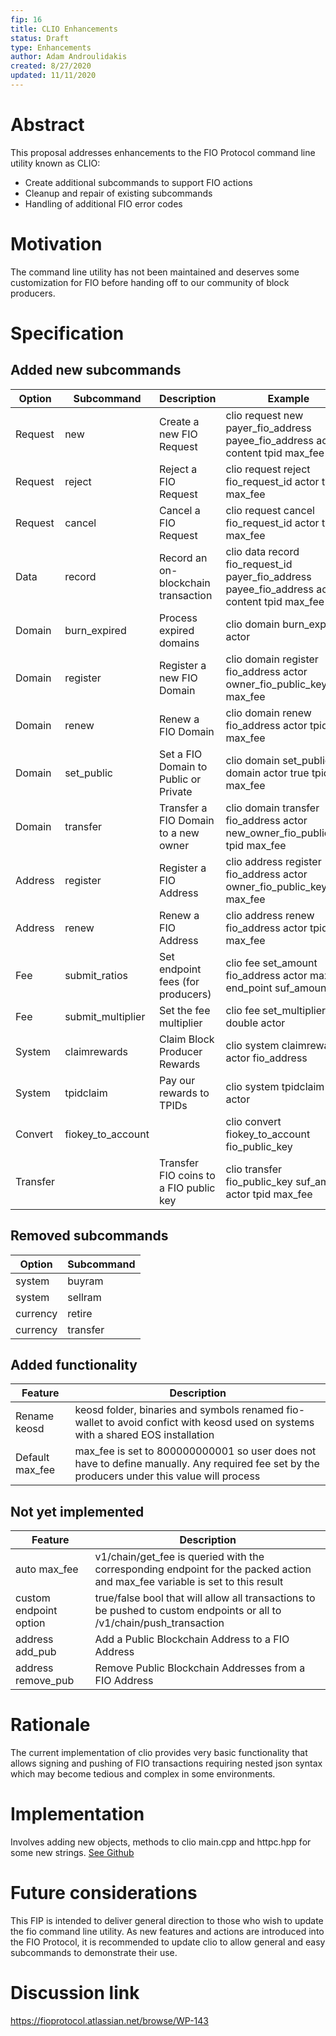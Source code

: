 ```yaml
---
fip: 16
title: CLIO Enhancements
status: Draft
type: Enhancements
author: Adam Androulidakis
created: 8/27/2020
updated: 11/11/2020
---
```


# Abstract
This proposal addresses enhancements to the FIO Protocol command line utility known as CLIO:
* Create additional subcommands to support FIO actions
* Cleanup and repair of existing subcommands
* Handling of additional FIO error codes

# Motivation
The command line utility has not been maintained and deserves some customization for FIO before handing off to our community of block producers.

# Specification
## Added new subcommands
|Option|Subcommand|Description|Example|
|---|---|---|---|
|Request|new|Create a new FIO Request|clio request new payer_fio_address payee_fio_address actor content tpid max_fee|
|Request|reject|Reject a FIO Request|clio request reject fio_request_id actor tpid max_fee|
|Request|cancel|Cancel a FIO Request|clio request cancel fio_request_id actor tpid max_fee|
|Data|record|Record an on-blockchain transaction|clio data record fio_request_id payer_fio_address payee_fio_address actor content tpid max_fee|
|Domain|burn_expired|Process expired domains|clio domain burn_expired actor| 
|Domain|register|Register a new FIO Domain|clio domain register fio_address actor owner_fio_public_key tpid max_fee|
|Domain|renew|Renew a FIO Domain|clio domain renew fio_address actor tpid max_fee|
|Domain|set_public|Set a FIO Domain to Public or Private|clio domain set_public domain actor true tpid max_fee |
|Domain|transfer|Transfer a FIO Domain to a new owner|clio domain transfer fio_address actor new_owner_fio_public_key tpid max_fee|
|Address|register|Register a FIO Address|clio address register fio_address actor owner_fio_public_key tpid max_fee|
|Address|renew|Renew a FIO Address|clio address renew fio_address actor tpid max_fee|
|Fee|submit_ratios|Set endpoint fees (for producers)|clio fee set_amount fio_address actor max_fee end_point suf_amount|
|Fee|submit_multiplier|Set the fee multiplier|clio fee set_multiplier double actor |
|System|claimrewards|Claim Block Producer Rewards|clio system claimrewards actor fio_address|
|System|tpidclaim|Pay our rewards to TPIDs|clio system tpidclaim actor|
|Convert|fiokey_to_account||clio convert fiokey_to_account fio_public_key|
|Transfer||Transfer FIO coins to a FIO public key|clio transfer fio_public_key suf_amount actor tpid max_fee|

## Removed subcommands
|Option|Subcommand|
|---|---|
|system|buyram|
|system|sellram|
|currency|retire|
|currency|transfer|

## Added functionality
|Feature|Description|
|---|---|
|Rename keosd|keosd folder, binaries and symbols renamed fio-wallet to avoid confict with keosd used on systems with a shared EOS installation|
|Default max_fee|max_fee is set to 800000000001 so user does not have to define manually. Any required fee set by the producers under this value will process|

## Not yet implemented
|Feature|Description|
|---|---|
|auto max_fee|v1/chain/get_fee is queried with the corresponding endpoint for the packed action and max_fee variable is set to this result|
|custom endpoint option|true/false bool that will allow all transactions to be pushed to custom endpoints or all to /v1/chain/push_transaction|
|address add_pub|Add a Public Blockchain Address to a FIO Address|clio address add_pub actor addresses fio_address tpid max_fee|
|address remove_pub|Remove Public Blockchain Addresses from a FIO Address|clio address remove_pub actor public_addresses fio_address tpid max_fee|

# Rationale
The current implementation of clio provides very basic functionality that allows signing and pushing of FIO transactions requiring nested json syntax which may become tedious and complex in some environments.

# Implementation
Involves adding new objects, methods to clio main.cpp and httpc.hpp for some new strings. [See Github](https://github.com/fioprotocol/fio/tree/feature/fio%2354_clio_enhancements/programs/clio)

# Future considerations
This FIP is intended to deliver general direction to those who wish to update the fio command line utility. As new features and actions are introduced into the FIO Protocol, it is recommended to update clio to allow general and easy subcommands to demonstrate their use.

# Discussion link
https://fioprotocol.atlassian.net/browse/WP-143
